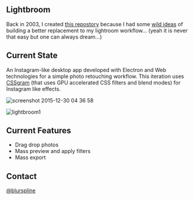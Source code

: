 Lightbroom
--

Back in 2003, I created [this repostory](https://github.com/zz85/lightbroom/commit/124270abe79588366e7bd041f32851aa548ddbc9) because I had some [wild ideas](https://plus.google.com/117614030945250277079/posts/LcApD7CFF86) of building a better replacement to my lightroom workflow... (yeah it is never that easy but one can always dream...)

## Current State

An Instagram-like desktop app developed with Electron and Web technologies for a simple photo retouching workflow.
This iteration uses [CSSgram](https://github.com/una/CSSgram/) (that uses GPU accelerated CSS filters and blend modes) for Instagram like effects.

![screenshot 2015-12-30 04 36 58](https://cloud.githubusercontent.com/assets/314997/12041835/1473add4-aeb0-11e5-8a52-85bd959d062c.png)

![lightbroom1](https://cloud.githubusercontent.com/assets/314997/12041841/282d7f62-aeb0-11e5-841b-726cc98bae1c.gif)

## Current Features

- Drag drop photos
- Mass preview and apply filters
- Mass export

## Contact
[@blurspline](http://twitter.com/blurspline)